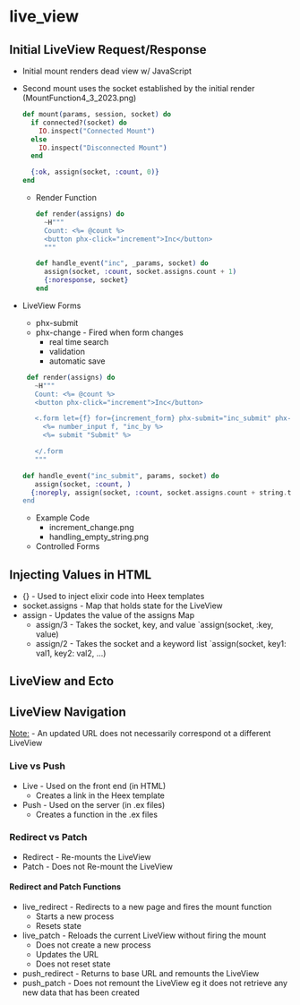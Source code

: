 # live_view

## Initial LiveView Request/Response
* Initial mount renders dead view w/ JavaScript 
* Second mount uses the socket established by the initial render (MountFunction4_3_2023.png)
    ```elixir
    def mount(params, session, socket) do
      if connected?(socket) do
        IO.inspect("Connected Mount")
      else
        IO.inspect("Disconnected Mount")
      end

      {:ok, assign(socket, :count, 0)}
    end
    ```
  * Render Function
    ```elixir
    def render(assigns) do
      ~H"""
      Count: <%= @count %>
      <button phx-click="increment">Inc</button>
      """
    ```
    ```elixir
    def handle_event("inc", _params, socket) do
      assign(socket, :count, socket.assigns.count + 1)
      {:noresponse, socket}
    end
    ```
* LiveView Forms
  * phx-submit
  * phx-change - Fired when form changes
    * real time search
    * validation
    * automatic save
   ```elixir
    def render(assigns) do
      ~H"""
      Count: <%= @count %>
      <button phx-click="increment">Inc</button>

      <.form let={f} for={increment_form} phx-submit="inc_submit" phx-change="inc_change">
        <%= number_input f, "inc_by %>
        <%= submit "Submit" %>

      </.form
      """
    ```

    ```elixir
    def handle_event("inc_submit", params, socket) do
       assign(socket, :count, )
      {:noreply, assign(socket, :count, socket.assigns.count + string.to_integer(params.["inc_by]))}
    end
    ```
    * Example Code
      * increment_change.png
      * handling_empty_string.png
  * Controlled Forms

## Injecting Values in HTML
* {} - Used to inject elixir code into Heex templates
* socket.assigns - Map that holds state for the LiveView
* assign - Updates the value of the assigns Map
  * assign/3 - Takes the socket, key, and value `assign(socket, :key, value)
  * assign/2 - Takes the socket and a keyword list `assign(socket, key1: val1, key2: val2, ...)

## LiveView and Ecto


## LiveView Navigation
<ins>Note:</ins> - An updated URL does not necessarily correspond ot a different LiveView

### Live vs Push
* Live - Used on the front end (in HTML)
  *  Creates a link in the Heex template
* Push - Used on the server (in .ex files)
  * Creates a function in the .ex files
### Redirect vs Patch
* Redirect - Re-mounts the LiveView
* Patch - Does not Re-mount the LiveView
  
#### Redirect and Patch Functions
* live_redirect - Redirects to a new page and fires the mount function
  * Starts a new process
  * Resets state
* live_patch - Reloads the current LiveView 
  without firing the mount
  * Does not create a new process
  * Updates the URL
  * Does not reset state
* push_redirect - Returns to base URL and remounts the LiveView
* push_patch - Does not remount the LiveView eg it does not retrieve any new data that has been created